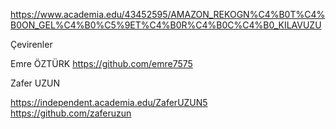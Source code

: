 https://www.academia.edu/43452595/AMAZON_REKOGN%C4%B0T%C4%B0ON_GEL%C4%B0%C5%9ET%C4%B0R%C4%B0C%C4%B0_KILAVUZU


Çevirenler

Emre ÖZTÜRK
https://github.com/emre7575

Zafer UZUN

https://independent.academia.edu/ZaferUZUN5
https://github.com/zaferuzun
